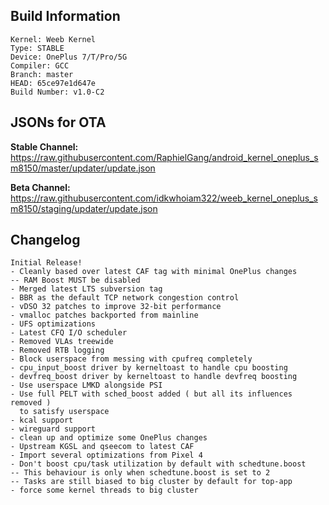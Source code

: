 ## Build Information
```
Kernel: Weeb Kernel
Type: STABLE
Device: OnePlus 7/T/Pro/5G
Compiler: GCC
Branch: master
HEAD: 65ce97e1d647e
Build Number: v1.0-C2
```

## JSONs for OTA
**Stable Channel:**
https://raw.githubusercontent.com/RaphielGang/android_kernel_oneplus_sm8150/master/updater/update.json

**Beta Channel:**
https://raw.githubusercontent.com/idkwhoiam322/weeb_kernel_oneplus_sm8150/staging/updater/update.json

## Changelog
```
Initial Release!
- Cleanly based over latest CAF tag with minimal OnePlus changes
-- RAM Boost MUST be disabled
- Merged latest LTS subversion tag
- BBR as the default TCP network congestion control
- vDSO 32 patches to improve 32-bit performance
- vmalloc patches backported from mainline
- UFS optimizations
- Latest CFQ I/O scheduler
- Removed VLAs treewide
- Removed RTB logging
- Block userspace from messing with cpufreq completely
- cpu_input_boost driver by kerneltoast to handle cpu boosting
- devfreq_boost driver by kerneltoast to handle devfreq boosting
- Use userspace LMKD alongside PSI
- Use full PELT with sched_boost added ( but all its influences removed )
  to satisfy userspace
- kcal support
- wireguard support
- clean up and optimize some OnePlus changes
- Upstream KGSL and qseecom to latest CAF
- Import several optimizations from Pixel 4
- Don't boost cpu/task utilization by default with schedtune.boost
-- This behaviour is only when schedtune.boost is set to 2
-- Tasks are still biased to big cluster by default for top-app
- force some kernel threads to big cluster
```
